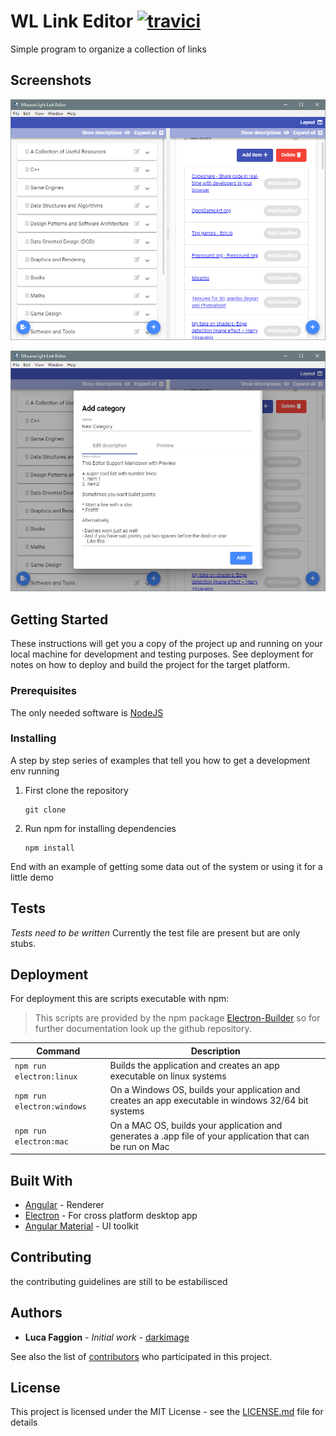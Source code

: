 # WL Link Editor [![travici](https://travis-ci.org/darkimage/wl-link-editor.svg?branch=master)](https://travis-ci.org/darkimage/wl-link-editor)

Simple program to organize a collection of links

## Screenshots

![link-editor-populated](screenshots/link-editor_screen.png)

![link-editor-populated](screenshots/link-editor_add.png)

## Getting Started

These instructions will get you a copy of the project up and running on your local machine for development and testing purposes. See deployment for notes on how to deploy and build the project for the target platform.

### Prerequisites

The only needed software is [NodeJS](https://nodejs.org/en/)

### Installing

A step by step series of examples that tell you how to get a development env running

1. First clone the repository
    ```
    git clone 
    ```
2. Run npm for installing dependencies 
    ```
    npm install
	```

End with an example of getting some data out of the system or using it for a little demo

## Tests

_Tests need to be written_
Currently the test file are present but are only stubs. 

## Deployment

For deployment this are scripts executable with npm:
>This scripts are provided by the npm package [Electron-Builder](https://github.com/electron-userland/electron-builder) so for further documentation look up the github repository.

| Command   | Description   |
|---|---|
| ```npm run electron:linux```  | Builds the application and creates an app executable on linux systems  |
| ```npm run electron:windows```  | On a Windows OS, builds your application and creates an app executable in windows 32/64 bit systems  |
| ```npm run electron:mac```  | On a MAC OS, builds your application and generates a .app file of your application that can be run on Mac  |

## Built With

* [Angular](https://angular.io/) - Renderer
* [Electron](https://electronjs.org/) - For cross platform desktop app
* [Angular Material](https://material.angular.io/) - UI toolkit

## Contributing

the contributing guidelines are still to be estabilisced

## Authors

* **Luca Faggion** - *Initial work* - [darkimage](https://github.com/darkimage)

See also the list of [contributors](https://github.com/your/project/contributors) who participated in this project.

## License

This project is licensed under the MIT License - see the [LICENSE.md](LICENSE.md) file for details
